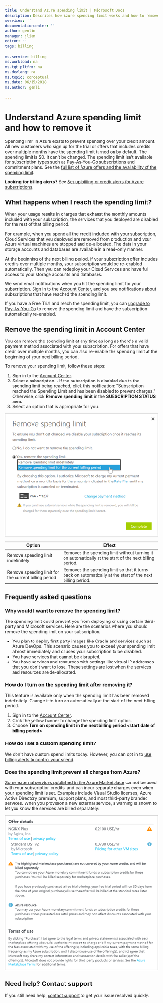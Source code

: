```yaml
---
title: Understand Azure spending limit | Microsoft Docs
description: Describes how Azure spending limit works and how to remove it
services: ''
documentationcenter: ''
author: genlin
manager: jlian
editor: ''
tags: billing

ms.service: billing
ms.workload: na
ms.tgt_pltfrm: na
ms.devlang: na
ms.topic: conceptual
ms.date: 06/15/2018
ms.author: genli

---
```

# Understand Azure spending limit and how to remove it

Spending limit in Azure exists to prevent spending over your credit amount. All new customers who sign up for the trial or offers that includes credits over multiple months have the spending limit turned on by default. The spending limit is $0. It can’t be changed. The spending limit isn’t available for subscription types such as Pay-As-You-Go subscriptions and commitment plans. See the [full list of Azure offers and the availability of the spending limit](https://azure.microsoft.com/support/legal/offer-details/).

**Looking for billing alerts?** See [Set up billing or credit alerts for Azure subscriptions](billing-set-up-alerts.md).

## What happens when I reach the spending limit?

When your usage results in charges that exhaust the monthly amounts included with your subscription, the services that you deployed are disabled for the rest of that billing period. 

For example, when you spend all the credit included with your subscription, Cloud Services that you deployed are removed from production and your Azure virtual machines are stopped and de-allocated. The data in your storage accounts and databases are available in a read-only manner.

At the beginning of the next billing period, if your subscription offer includes credits over multiple months, your subscription would be re-enabled automatically. Then you can redeploy your Cloud Services and have full access to your storage accounts and databases.

We send email notifications when you hit the spending limit for your subscription. Sign in to the [Account Center](https://account.windowsazure.com/Subscriptions), and you see notifications about subscriptions that have reached the spending limit.

If you have a Free Trial and reach the spending limit, you can [upgrade to Pay-As-You-Go](billing-upgrade-azure-subscription.md) to remove the spending limit and have the subscription automatically re-enabled.

<a id="remove"></a>

## Remove the spending limit in Account Center

You can remove the spending limit at any time as long as there's a valid payment method associated with your subscription. For offers that have credit over multiple months, you can also re-enable the spending limit at the beginning of your next billing period.

To remove your spending limit, follow these steps:

1. Sign in to the [Account Center](https://account.windowsazure.com/Subscriptions).
1. Select a subscription.
. If the subscription is disabled due to the spending limit being reached, click this notification: "Subscription reached the Spending Limit and has been disabled to prevent charges." Otherwise, click **Remove spending limit** in the **SUBSCRIPTION STATUS** area.
1. Select an option that is appropriate for you.

![Selecting an option for remove spending limit](./media/billing-spending-limit/remove-spending-limit.PNG)

|Option|Effect|
|-------|-----|
|Remove spending limit indefinitely|Removes the spending limit without turning it on automatically at the start of the next billing period.|
|Remove spending limit for the current billing period|Removes the spending limit so that it turns back on automatically at the start of the next billing period.|

## Frequently asked questions

### Why would I want to remove the spending limit?

The spending limit could prevent you from deploying or using certain third-party and Microsoft services. Here are the scenarios where you should remove the spending limit on your subscription.

* You plan to deploy first party images like Oracle and services such as Azure DevOps. This scenario causes you to exceed your spending limit almost immediately and causes your subscription to be disabled.
* You have services that cannot be disrupted.
* You have services and resources with settings like virtual IP addresses that you don't want to lose. These settings are lost when the services and resources are de-allocated.

### How do I turn on the spending limit after removing it?

This feature is available only when the spending limit has been removed indefinitely. Change it to turn on automatically at the start of the next billing period.

1. Sign in to the [Account Center](https://account.windowsazure.com/Subscriptions).
1. Click the yellow banner to change the spending limit option.
1. Choose **Turn on spending limit in the next billing period \<start date of billing period\>**

### How do I set a custom spending limit?

We don't have custom spend limits today. However, you can opt in to [use billing alerts to control your spend](billing-set-up-alerts.md).

### Does the spending limit prevent all charges from Azure?

[Some external services published in the Azure Marketplace](billing-understand-your-azure-marketplace-charges.md) cannot be used with your subscription credits, and can incur separate charges even when your spending limit is set. Examples include Visual Studio licenses, Azure Active Directory premium, support plans, and most third-party branded services. When you provision a new external service, a warning is shown to let you know the services are billed separately:

![Marketplace purchase warning](./media/billing-understand-your-azure-marketplace-charges/marketplace-warning.PNG)

## Need help? Contact support

If you still need help, [contact support](https://portal.azure.com/?#blade/Microsoft_Azure_Support/HelpAndSupportBlade) to get your issue resolved quickly.
